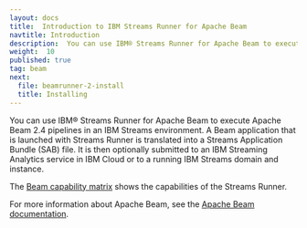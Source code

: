 ```yaml
---
layout: docs
title:  Introduction to IBM Streams Runner for Apache Beam
navtitle: Introduction
description:  You can use IBM® Streams Runner for Apache Beam to execute Apache Beam 2.4 pipelines in an IBM Streams environment.
weight:  10
published: true
tag: beam
next:
  file: beamrunner-2-install
  title: Installing
---
```


You can use IBM® Streams Runner for Apache Beam to execute Apache Beam 2.4 pipelines in an IBM Streams environment. A Beam application that is launched with Streams Runner is translated into a Streams Application Bundle (SAB) file. It is then optionally submitted to an IBM Streaming Analytics service in IBM Cloud or to a running IBM Streams domain and instance.

The [Beam capability matrix](https://beam.apache.org/documentation/runners/capability-matrix/) shows the capabilities of the Streams Runner.

For more information about Apache Beam, see the [Apache Beam documentation](https://beam.apache.org/documentation/).
